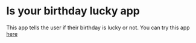 # Is your birthday lucky app 
This app tells the user if their birthday is lucky or not. You can try this app [here](https://luckybirthdayfromsumit.netlify.app/)
